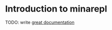 # Introduction to minarepl

TODO: write [great documentation](http://jacobian.org/writing/what-to-write/)
